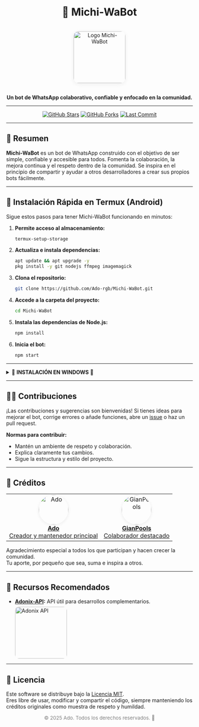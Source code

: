 <!-- Michi-WaBot README.md -->

<div align="center">

# 🐢 Michi-WaBot

<img src="https://iili.io/FZQTsXR.jpg" alt="Logo Michi-WaBot" width="140" style="border-radius:14px; box-shadow:0 3px 12px #eee; margin:16px 0;"/>

**Un bot de WhatsApp colaborativo, confiable y enfocado en la comunidad.**

---

[![GitHub Stars](https://img.shields.io/github/stars/Ado-rgb/Michi-WaBot?style=for-the-badge&logo=github&color=yellow)](https://github.com/Ado-rgb/Michi-WaBot/stargazers)
[![GitHub Forks](https://img.shields.io/github/forks/Ado-rgb/Michi-WaBot?style=for-the-badge&logo=github&color=blue)](https://github.com/Ado-rgb/Michi-WaBot/fork)
[![Last Commit](https://img.shields.io/github/last-commit/Ado-rgb/Michi-WaBot?style=for-the-badge&logo=github&color=green)](https://github.com/Ado-rgb/Michi-WaBot/commits)

</div>

---

## 🌱 Resumen

**Michi-WaBot** es un bot de WhatsApp construido con el objetivo de ser simple, confiable y accesible para todos. Fomenta la colaboración, la mejora continua y el respeto dentro de la comunidad. Se inspira en el principio de compartir y ayudar a otros desarrolladores a crear sus propios bots fácilmente.

---

## 📲 Instalación Rápida en Termux (Android)

Sigue estos pasos para tener Michi-WaBot funcionando en minutos:

1. **Permite acceso al almacenamiento:**
   ```bash
   termux-setup-storage
   ```

2. **Actualiza e instala dependencias:**
   ```bash
   apt update && apt upgrade -y
   pkg install -y git nodejs ffmpeg imagemagick
   ```

3. **Clona el repositorio:**
   ```bash
   git clone https://github.com/Ado-rgb/Michi-WaBot.git
   ```

4. **Accede a la carpeta del proyecto:**
   ```bash
   cd Michi-WaBot
   ```

5. **Instala las dependencias de Node.js:**
   ```bash
   npm install
   ```

6. **Inicia el bot:**
   ```bash
   npm start
   ```

---

<details>
  <summary>🌻 <b>INSTALACIÓN EN WINDOWS</b> 🌻</summary><br/>

<a href="no disponible">
<img src="https://img.shields.io/badge/Tutorial-FF0000?style=for-the-badge&logo=youtube&logoColor=white" alt="Tutorial en YouTube"> 
</a>

---

### 📦 Instalación de Dependencias

1. **Instalar Git**  
   [![Git](https://img.shields.io/badge/Git-F05032?style=for-the-badge&logo=git&logoColor=white)](https://git-scm.com/downloads)  
   Descarga e instala dando *Next* en todo.

2. **Instalar Node.js**  
   [![Node.js](https://img.shields.io/badge/Node.js-339933?style=for-the-badge&logo=nodedotjs&logoColor=white)](https://nodejs.org/en/download)  
   Descarga e instala dando *Next* en todo.

3. **Instalar ImageMagick**  
   [![ImageMagick](https://img.shields.io/badge/ImageMagick-000000?style=for-the-badge&logo=imagemagick&logoColor=white)](https://imagemagick.org/script/download.php)  
   Durante la instalación, en **Select Additional Tasks** activa la opción:  
   **✔ Install legacy utilities (e.g. convert)**.  
   Luego sigue con *Next* hasta finalizar.

4. **Instalar [`FFmpeg`](https://ffmpeg.org/download.html)**  
   [![FFmpeg](https://img.shields.io/badge/FFmpeg-007808?style=for-the-badge&logo=ffmpeg&logoColor=white)](https://www.gyan.dev/ffmpeg/builds/)  
   - Descarga y descomprime.  
   - Renombra la carpeta a **FFmpeg**.
   - Crea una carpeta en `C:\Bots`
   - Mueve la carpeta a: `C:\Bots\FFmpeg`.  
   - Entra en `C:\Bots\FFmpeg\bin` y copia la ruta.  
   - En el buscador de Windows escribe **"Editar las variables de entorno del sistema"** y ábrelo.  
   - En la ventana que aparece ve a **Variables de entorno** → selecciona **Path** 2 veces en Varibles del Usuario → **Nuevo** → pega la ruta copiada.  
   - Acepta (tres veces) hasta guardar.  
   - Abre `cmd` como Administrador y navega:  
     ```bash
     cd ..
     ```
     hasta llegar a `C:\`  
     Luego:
     ```bash
     cd Bots
     ```
   - Verifica que todas las instalaciones funcionan:  
     ```bash
     git --version; node -v; magick -version; ffmpeg -version
     ```

---

### 🚀 Configuración del Proyecto

5. **Clona el Repositorio del Bot**
   ```bash
   git clone https://github.com/Ado-rgb/Michi-WaBot.git
   ```

6. **Accede al Directorio del Proyecto**
   ```bash
   cd Michi-WaBot
   ```

7. **Instala las Dependencias de Node.js**
   ```bash
   npm install
   ```

8. **Inicia el Bot**
   ```bash
   npm start
   ```
  - **Instalación rápida (opcional)**  
     ```bash
    git clone https://github.com/Ado-rgb/Michi-WaBot.git; cd Michi-WaBot; npm install; npm start
     ```

---

   © **CORPORACIÓN KFG**  2018-2025  

</details>

---

## 🧑‍💻 Contribuciones

¡Las contribuciones y sugerencias son bienvenidas! Si tienes ideas para mejorar el bot, corrige errores o añade funciones, abre un [issue](https://github.com/Ado-rgb/Michi-WaBot/issues) o haz un pull request.

**Normas para contribuir:**
- Mantén un ambiente de respeto y colaboración.
- Explica claramente tus cambios.
- Sigue la estructura y estilo del proyecto.

---

## 👥 Créditos

<table>
  <tr>
    <td align="center">
      <a href="https://github.com/Ado-rgb">
        <img src="https://github.com/Ado-rgb.png" width="80" style="border-radius:50%; box-shadow:0 2px 8px #ececec;" alt="Ado"/>
        <br/>
        <b>Ado</b><br/>Creador y mantenedor principal
      </a>
    </td>
    <td align="center">
      <a href="https://github.com/GianPools">
        <img src="https://github.com/GianPools.png" width="80" style="border-radius:50%; box-shadow:0 2px 8px #ececec;" alt="GianPools"/>
        <br/>
        <b>GianPools</b><br/>Colaborador destacado
      </a>
    </td>
  </tr>
</table>

Agradecimiento especial a todos los que participan y hacen crecer la comunidad.  
Tu aporte, por pequeño que sea, suma e inspira a otros.

---

## 🔗 Recursos Recomendados

- **[Adonix-API](https://myapiadonix.vercel.app):** API útil para desarrollos complementarios.<br>
  <div align="left">
    <img src="https://iili.io/KCXypCF.jpg" alt="Adonix API" width="140" style="border-radius:10px; margin-top:6px;"/>
  </div>

---

## 📄 Licencia

Este software se distribuye bajo la [Licencia MIT](LICENSE).  
Eres libre de usar, modificar y compartir el código, siempre manteniendo los créditos originales como muestra de respeto y humildad.

<div align="center" style="color:gray; font-size:0.95em;">
  &copy; 2025 Ado. Todos los derechos reservados. 🍃
</div>
